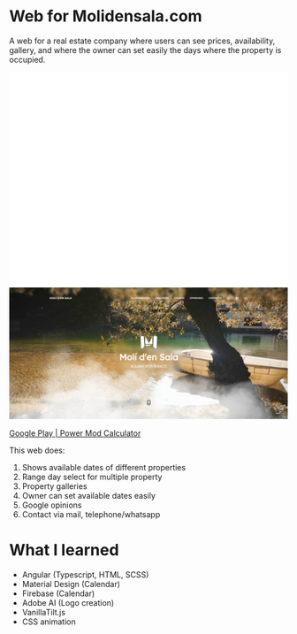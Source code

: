 # Web for Molidensala.com

A web for a real estate company where users can see prices, availability, gallery, and where the owner can set easily the days where the property is occupied.

![Logo](src/assets/img/M3.svg)
![screenshot1](src/assets/img/screenshot1.png)

[Google Play | Power Mod Calculator](https://xavisanta.github.io/Moli-den-Sala)


This web does: 
1. Shows available dates of different properties
2. Range day select for multiple property
3. Property galleries
5. Owner can set available dates easily
6. Google opinions
7. Contact via mail, telephone/whatsapp

# What I learned

* Angular (Typescript, HTML, SCSS)
* Material Design (Calendar)
* Firebase (Calendar)
* Adobe AI (Logo creation)
* VanillaTilt.js
* CSS animation
